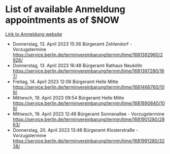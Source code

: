 # List of available Anmeldung appointments as of $NOW
[Link to Anmeldung website](https://service.berlin.de/terminvereinbarung/termin/tag.php?termin=1&anliegen[]=120686&dienstleisterlist=122210,122217,327316,122219,327312,122227,327314,122231,327346,122243,327348,122254,122252,329742,122260,329745,122262,329748,122271,327278,122273,327274,122277,327276,330436,122280,327294,122282,327290,122284,327292,122291,327270,122285,327266,122286,327264,122296,327268,150230,329760,122297,327286,122294,327284,122312,329763,122314,329775,122304,327330,122311,327334,122309,327332,317869,122281,327352,122279,329772,122283,122276,327324,122274,327326,122267,329766,122246,327318,122251,327320,122257,327322,122208,327298,122226,327300&herkunft=http%3A%2F%2Fservice.berlin.de%2Fdienstleistung%2F120686%2F)
- Donnerstag, 13. April 2023 15:36 Bürgeramt Zehlendorf - Vorzugstermine https://service.berlin.de/terminvereinbarung/termin/time/1681392960/2926/
- Donnerstag, 13. April 2023 16:48 Bürgeramt Rathaus Neukölln https://service.berlin.de/terminvereinbarung/termin/time/1681397280/167/
- Freitag, 14. April 2023 12:06 Bürgeramt Helle Mitte https://service.berlin.de/terminvereinbarung/termin/time/1681466760/109/
- Mittwoch, 19. April 2023 09:54 Bürgeramt Helle Mitte https://service.berlin.de/terminvereinbarung/termin/time/1681890840/109/
- Mittwoch, 19. April 2023 12:48 Bürgeramt Sonnenallee - Vorzugstermine https://service.berlin.de/terminvereinbarung/termin/time/1681901280/2863/
- Donnerstag, 20. April 2023 13:48 Bürgeramt Klosterstraße - Vorzugstermine https://service.berlin.de/terminvereinbarung/termin/time/1681991280/3238/
